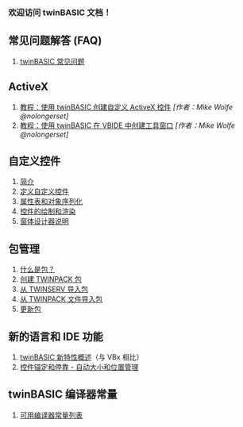 ### 欢迎访问 twinBASIC 文档！

## 常见问题解答 (FAQ)

1. [twinBASIC 常见问题](twinBASIC-Frequently-Asked-Questions-(FAQs))

## ActiveX
1. [教程：使用 twinBASIC 创建自定义 ActiveX 控件](https://nolongerset.com/create-activex-control-with-twinbasic/) _[作者：Mike Wolfe @nolongerset]_
2. [教程：使用 twinBASIC 在 VBIDE 中创建工具窗口](https://nolongerset.com/create-a-vbe-addin-with-twinbasic/) _[作者：Mike Wolfe @nolongerset]_

## 自定义控件
1. [简介](twinBASIC-CustomControls-Introduction)
2. [定义自定义控件](twinBASIC---CustomControls---Defining-a-CustomControl)
3. [属性表和对象序列化](twinBASIC---CustomControls---Property-Sheet-&-Object-Serialization)
4. [控件的绘制和渲染](twinBASIC---CustomControls---Painting---drawing-to-your-control)
5. [窗体设计器说明](twinBASIC---CustomControls---Notes-about-the-form-designer)

## 包管理
1. [什么是包？](twinBASIC-Packages-What-is-a-package)
2. [创建 TWINPACK 包](twinBASIC-Packages-Creating-a-TWINPACK-package)
3. [从 TWINSERV 导入包](twinBASIC-Packages-Importing-a-package-from-TWINSERV)
4. [从 TWINPACK 文件导入包](twinBASIC-Packages-Importing-a-package-from-a-TWINPACK-file)
5. [更新包](twinBASIC-Packages-Updating-a-package)

<!-- ## WebView2
1. [入门指南](twinBASIC-WebView2-Getting-Started)
2. [自定义用户数据文件夹](twinBASIC-WebView2-Customize-The-UserDataFolder)
3. [关于重入性的信息](twinBASIC-WebView2-Information-about-re-entrancy) -->

## 新的语言和 IDE 功能
1. [twinBASIC 新特性概述](twinBASIC-Features-1)（与 VBx 相比）
2. [控件锚定和停靠 - 自动大小和位置管理](Control-Anchoring-and-Docking-‐-Automatic-size-and-position-management)

## twinBASIC 编译器常量
1. [可用编译器常量列表](twinBASIC-Compiler-Constants)